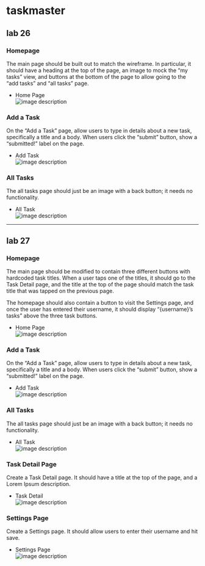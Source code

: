# taskmaster
## lab 26
### Homepage
The main page should be built out to match the wireframe. In particular, it should have a heading at the top of the page, an image to mock the “my tasks” view, and buttons at the bottom of the page to allow going to the “add tasks” and “all tasks” page.
* Home Page<br/>
![image description](screenshots/1.png)

### Add a Task
On the “Add a Task” page, allow users to type in details about a new task, specifically a title and a body. When users click the “submit” button, show a “submitted!” label on the page.
* Add Task<br/>
![image description](screenshots/2.png)

### All Tasks
The all tasks page should just be an image with a back button; it needs no functionality.

* All Task<br/>
![image description](screenshots/3.png)


---
## lab 27

### Homepage
The main page should be modified to contain three different buttons with hardcoded task titles. When a user taps one of the titles, it should go to the Task Detail page, and the title at the top of the page should match the task title that was tapped on the previous page.

The homepage should also contain a button to visit the Settings page, and once the user has entered their username, it should display “{username}’s tasks” above the three task buttons.
* Home Page<br/>
![image description](screenshots/1.png)

### Add a Task
On the “Add a Task” page, allow users to type in details about a new task, specifically a title and a body. When users click the “submit” button, show a “submitted!” label on the page.
* Add Task<br/>
![image description](screenshots/2.png)

### All Tasks
The all tasks page should just be an image with a back button; it needs no functionality.

* All Task<br/>
![image description](screenshots/3.png)

### Task Detail Page<br/>
Create a Task Detail page. It should have a title at the top of the page, and a Lorem Ipsum description.

* Task Detail<br/>
![image description](screenshots/4.png)

### Settings Page<br/>
Create a Settings page. It should allow users to enter their username and hit save.

* Settings Page<br/>
![image description](screenshots/5.png)